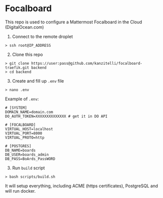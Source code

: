 # Focalboard

This repo is used to configure a Mattermost Focalboard in the Cloud (DigitalOcean.com)

1. Connect to the remote droplet

```
> ssh root@IP_ADDRESS
```

2. Clone this repo

```
> git clone https://user:pass@github.com/kanzitelli/focalboard-traefik.git backend
> cd backend
```

3. Create and fill up `.env` file

```
> nano .env
```

Example of `.env`:

```
# [SYSTEM]
DOMAIN_NAME=domain.com
DO_AUTH_TOKEN=XXXXXXXXXXXXXX # get it in DO API

# [FOCALBOARD]
VIRTUAL_HOST=localhost
VIRTUAL_PORT=8000
VIRTUAL_PROTO=http

# [POSTGRES]
DB_NAME=boards
DB_USER=boards_admin
DB_PASS=BoArds_PassWORD
```

3. Run `build` script

```
> bash scripts/build.sh
```

It will setup everything, including ACME (https certificates), PostgreSQL and will run docker.
